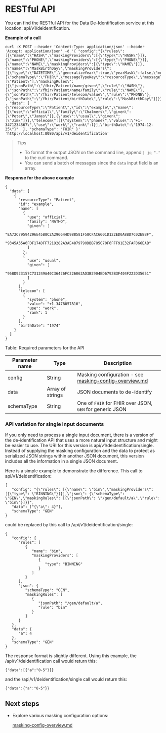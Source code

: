 # RESTful API

You can find the RESTful API for the Data De-Identification service at this location: api/v1/deidentification.

**Example of a call**
```
curl -X POST --header 'Content-Type: application/json' --header 'Accept: application/json' -d '{ "config":"{\"rules\":[{\"name\":\"HASH\",\"maskingProviders\":[{\"type\":\"HASH\"}]},{\"name\":\"PHONE\",\"maskingProviders\":[{\"type\":\"PHONE\"}]},{\"name\":\"NAME\",\"maskingProviders\":[{\"type\":\"NAME\"}]},{\"name\":\"MaskBirthDay\",\"maskingProviders\":[{\"type\":\"DATETIME\",\"generalizeYear\":true,\"yearMask\":false,\"monthMask\":false,\"dayMask\":false,\"hourMask\":false,\"minuteMask\":false,\"secondMask\":false}]}],\"json\":{\"schemaType\":\"FHIR\",\"messageTypeKey\":\"resourceType\",\"messageTypes\":[\"Patient\"],\"maskingRules\":[{\"jsonPath\":\"/fhir/Patient/name/given\",\"rule\":\"HASH\"},{\"jsonPath\":\"/fhir/Patient/name/family\",\"rule\":\"NAME\"},{\"jsonPath\":\"/fhir/Patient/telecom/value\",\"rule\":\"PHONE\"},{\"jsonPath\":\"/fhir/Patient/birthDate\",\"rule\":\"MaskBirthDay\"}]}}" , "data": [  "{\"resourceType\":\"Patient\",\"id\":\"example\",\"name\":[{\"use\":\"official\",\"family\":\"Chalmers\",\"given\":[\"Peter\",\"James\"]},{\"use\":\"usual\",\"given\":[\"Jim\"]}],\"telecom\":[{\"system\":\"phone\",\"value\":\"+1-3471234567\",\"use\":\"work\",\"rank\":1}],\"birthDate\":\"1974-12-25\"}"  ], "schemaType": "FHIR" }' 'http://localhost:8080/api/v1/deidentification'
```

> Tips
>- To format the output JSON on the command line, append `| jq "."` to the curl command.
>- You can send a batch of messages since the `data` input field is an array.

**Response for the above example**

```
{
  "data": [
    {
      "resourceType": "Patient",
      "id": "example",
      "name": [
        {
          "use": "official",
          "family": "NATHO",
          "given": [
            "EA72C79594296E45B8C2A296644D988581F58CFAC6601D122ED0A8BD7C02E8BF",
            "9345A35A6FDF174DFF7219282A3AE4879790DBB785C70F6FFF91E32FAFD66EAB"
          ]
        },
        {
          "use": "usual",
          "given": [
            "96BD923157C731249A40C36426FC326062AD3B2904ED6792B3F404F223D35651"
          ]
        }
      ],
      "telecom": [
        {
          "system": "phone",
          "value": "+1-3478057810",
          "use": "work",
          "rank": 1
        }
      ],
      "birthDate": "1974"
    }
  ]
}
```

Table: Required parameters for the API

| **Parameter name**      | **Type**         | **Description**                                                   |
|-------------------------|------------------|-------------------------------------------------------------------|
| config                  | String           | Masking configuration - see [masking-config-overview.md](masking-config-overview.md) |                                           
| data                    | Array of strings | JSON documents to de-identify                                     |
| schemaType              | String           | One of `FHIR` for FHIR over JSON, `GEN` for generic JSON         |


### API variation for single input documents
If you only need to process a single input document, there is a version of the de-identification API that uses a more natural input structure and might be easier to use. The URI for this version is api/v1/deidentification/single.  Instead of supplying the masking configuration and the data to protect as serialized JSON strings within another JSON document, this version includes all the information in a single JSON document.  

Here is a simple example to demonstrate the difference.  This call to api/v1/deidentification:
```
{
   "config": "{\"rules\": [{\"name\": \"bin\",\"maskingProviders\": [{\"type\": \"BINNING\"}]}],\"json\": {\"schemaType\": \"GEN\",\"maskingRules\": [{\"jsonPath\": \"/gen/default/a\",\"rule\": \"bin\"}]}}",
   "data": ["{\"a\": 4}"],
   "schemaType": "GEN"
}
```

could be replaced by this call to /api/v1/deidentification/single:
```
{
   "config": {
      "rules": [
         {
            "name": "bin",
            "maskingProviders": [
               {
                  "type": "BINNING"
               }
            ]
         }
      ],
      "json": {
         "schemaType": "GEN",
         "maskingRules": [
            {
               "jsonPath": "/gen/default/a",
               "rule": "bin"
            }
         ]
      }
   },
   "data": {
      "a": 4
   },
   "schemaType": "GEN"
}
```

The response format is slightly different.  Using this example, the /api/v1/deidentification call would return this:
```
{"data":[{"a":"0-5"}]}
```

and the /api/v1/deidentification/single call would return this:
```
{"data":{"a":"0-5"}}
```


## Next steps

- Explore various masking configuration options:

   [masking-config-overview.md](masking-config-overview.md)
